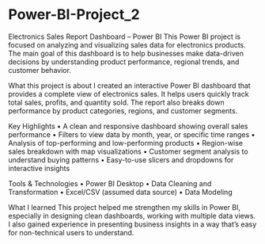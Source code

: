 # Power-BI-Project_2

Electronics Sales Report Dashboard – Power BI
This Power BI project is focused on analyzing and visualizing sales data for electronics products. The main goal of this dashboard is to help businesses make data-driven decisions by understanding product performance, regional trends, and customer behavior.

What this project is about
I created an interactive Power BI dashboard that provides a complete view of electronics sales. It helps users quickly track total sales, profits, and quantity sold. The report also breaks down performance by product categories, regions, and customer segments.

 Key Highlights
•	A clean and responsive dashboard showing overall sales performance
•	Filters to view data by month, year, or specific time ranges
•	Analysis of top-performing and low-performing products
•	Region-wise sales breakdown with map visualizations
•	Customer segment analysis to understand buying patterns
•	Easy-to-use slicers and dropdowns for interactive insights

Tools & Technologies
•	Power BI Desktop
•	Data Cleaning and Transformation
•	Excel/CSV (assumed data source)
•	Data Modeling 

What I learned
This project helped me strengthen my skills in Power BI, especially in designing clean dashboards, working with multiple data views. I also gained experience in presenting business insights in a way that’s easy for non-technical users to understand.


